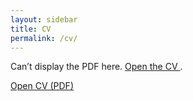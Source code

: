 ```yaml
---
layout: sidebar
title: CV
permalink: /cv/
---
```


<div class="pdf-embed">
  <object
    data="{{ '/assets/docs/resume.pdf' | relative_url }}"
    type="application/pdf"
    width="100%"
    height="900">
    <p>
      Can’t display the PDF here.
      <a href="{{ '/assets/docs/resume.pdf' | relative_url }}" target="_blank" rel="noopener">
        Open the CV
      </a>.
    </p>
  </object>
</div>

<p class="cv-link">
  <a href="{{ '/assets/docs/resume.pdf' | relative_url }}" target="_blank" rel="noopener">Open CV (PDF)</a>
</p>